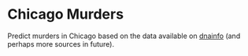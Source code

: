 # Chicago Murders
Predict murders in Chicago based on the data available on [dnainfo](https://www.dnainfo.com) (and perhaps more sources in future).